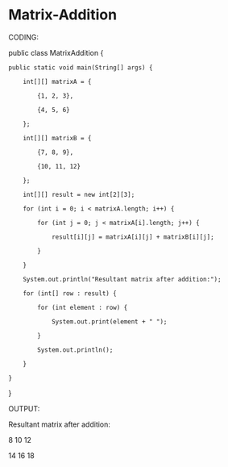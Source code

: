 # Matrix-Addition
CODING:

public class MatrixAddition {

    public static void main(String[] args) {

        int[][] matrixA = {

            {1, 2, 3},

            {4, 5, 6}

        };

        int[][] matrixB = {

            {7, 8, 9},

            {10, 11, 12}

        };

        int[][] result = new int[2][3];

        for (int i = 0; i < matrixA.length; i++) {

            for (int j = 0; j < matrixA[i].length; j++) {

                result[i][j] = matrixA[i][j] + matrixB[i][j];

            }

        }

        System.out.println("Resultant matrix after addition:");

        for (int[] row : result) {

            for (int element : row) {

                System.out.print(element + " ");

            }

            System.out.println();

        }

    }

}



OUTPUT:

Resultant matrix after addition:

8 10 12 

14 16 18



